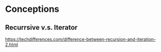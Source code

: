 # Conceptions
  
## Recurrsive v.s. Iterator  
  https://techdifferences.com/difference-between-recursion-and-iteration-2.html
